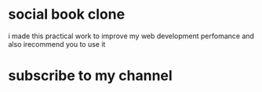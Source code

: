 # social book clone

i made this practical work to improve my web development perfomance
and also irecommend you to use it

# subscribe to my channel <code with mugisha isaie>